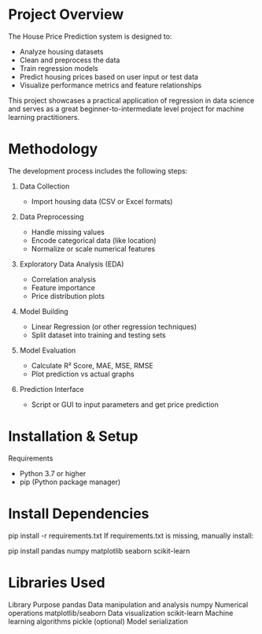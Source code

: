 # Project Overview

The House Price Prediction system is designed to:
- Analyze housing datasets
- Clean and preprocess the data
- Train regression models
- Predict housing prices based on user input or test data
- Visualize performance metrics and feature relationships

This project showcases a practical application of regression in data science and serves as a great beginner-to-intermediate level project for machine learning practitioners.

# Methodology

The development process includes the following steps:

1. Data Collection  
   - Import housing data (CSV or Excel formats)

2. Data Preprocessing 
   - Handle missing values
   - Encode categorical data (like location)
   - Normalize or scale numerical features

3. Exploratory Data Analysis (EDA)  
   - Correlation analysis
   - Feature importance
   - Price distribution plots

4. Model Building  
   - Linear Regression (or other regression techniques)
   - Split dataset into training and testing sets

5. Model Evaluation  
   - Calculate R² Score, MAE, MSE, RMSE
   - Plot prediction vs actual graphs

6. Prediction Interface  
   - Script or GUI to input parameters and get price prediction

# Installation & Setup

Requirements

- Python 3.7 or higher
- pip (Python package manager)

# Install Dependencies

pip install -r requirements.txt
If requirements.txt is missing, manually install:

pip install pandas numpy matplotlib seaborn scikit-learn


# Libraries Used
Library	                    	         Purpose
pandas            		     Data manipulation and analysis
numpy	                   	   Numerical operations
matplotlib/seaborn		         Data visualization
scikit-learn	      		    Machine learning algorithms
pickle (optional)	 	            Model serialization
